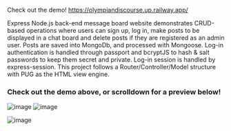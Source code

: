 Check out the demo! https://olympiandiscourse.up.railway.app/

Express Node.js back-end message board website demonstrates CRUD-based operations where users can sign up, log in, make posts to be displayed in a chat board and delete posts if they are registered as an admin user.
Posts are saved into MongoDb, and processed with Mongoose. Log-in authentication is handled through passport and bcryptJS to hash & salt passwords to keep them secret and private. Log-in session is handled by express-session. This project follows a Router/Controller/Model structure with PUG as the HTML view engine.



### Check out the demo above, or scrolldown for a preview below!


![image](https://github.com/DragunovVelimirovic/members-club/assets/59807104/4a588f25-df94-4d27-8ecc-7a3f8c97a916)
![image](https://github.com/DragunovVelimirovic/members-club/assets/59807104/817b2b47-7c6e-4766-afdf-66b863a4bd19)

![image](https://github.com/DragunovVelimirovic/members-club/assets/59807104/eb297729-1138-4c5a-91f4-393eefc9010b)
